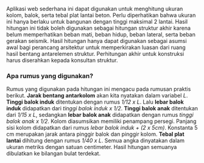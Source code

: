 <p>Aplikasi web sederhana ini dapat digunakan untuk menghitung ukuran kolom, balok, serta tebal plat lantai beton. Perlu diperhatikan bahwa ukuran ini hanya berlaku untuk bangunan dengan tinggi maksimal 2 lantai. Hasil hitungan ini tidak boleh digunakan sebagai hitungan struktur akhir karena belum memperhatikan beban mati, beban hidup, beban lateral, serta beban gerakan seismik. Hasil hitungan hanya dapat digunakan sebagai asumsi awal bagi perancang arsitektur untuk memperkirakan luasan dari ruang hasil bentang antarelemen struktur. Perhitungan akhir untuk konstruksi harus diserahkan kepada konsultan struktur.</p>
        <h3>Apa rumus yang digunakan?</h3>
        <p>Rumus yang digunakan pada hitungan ini mengacu pada rumusan praktis berikut. <b>Jarak bentang antarkolom</b> akan kita nyatakan dalam variabel <i>L</i>. <b>Tinggi balok induk</b> ditentukan dengan rumus <i>1/12 x L</i>. Lalu <b>lebar balok induk</b> didapatkan dari <i>tinggi balok induk x 1/2</i>. <b>Tinggi balok anak</b> ditentukan dari <i>1/15 x L</i>, sedangkan <b>lebar balok anak</b> didapatkan dengan rumus <i>tinggi balok anak x 1/2</i>. Kolom diasumsikan memiliki penampang persegi. Panjang sisi kolom didapatkan dari rumus <i>lebar balok induk + (2 x 5cm)</i>. Konstanta 5 cm merupakan jarak antara pinggir balok dan pinggir kolom. <b>Tebal plat lantai</b> dihitung dengan rumus <i>1/40 x L</i>. Semua angka dinyatakan dalam ukuran metriks dengan satuan centimeter. Hasil hitungan semuanya dibulatkan ke bilangan bulat terdekat.</p>

